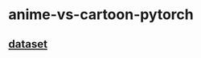 # anime-vs-cartoon-pytorch

## [dataset](https://www.kaggle.com/datasets/kanakmittal/anime-and-cartoon-image-classification)
